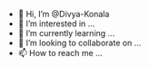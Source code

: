 - 👋 Hi, I’m @Divya-Konala
- 👀 I’m interested in ...
- 🌱 I’m currently learning ...
- 💞️ I’m looking to collaborate on ...
- 📫 How to reach me ...

<!---
Divya-Konala/Divya-Konala is a ✨ special ✨ repository because its `README.md` (this file) appears on your GitHub profile.
You can click the Preview link to take a look at your changes.
--->
